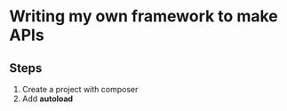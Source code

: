 # Writing my own framework to make APIs

## Steps

1. Create a project with composer
2. Add **autoload**